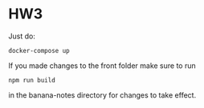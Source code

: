 # HW3
Just do: 
```
docker-compose up
```
If you made changes to the front folder make sure to run 
```
npm run build
```
in the banana-notes directory for changes to take effect.